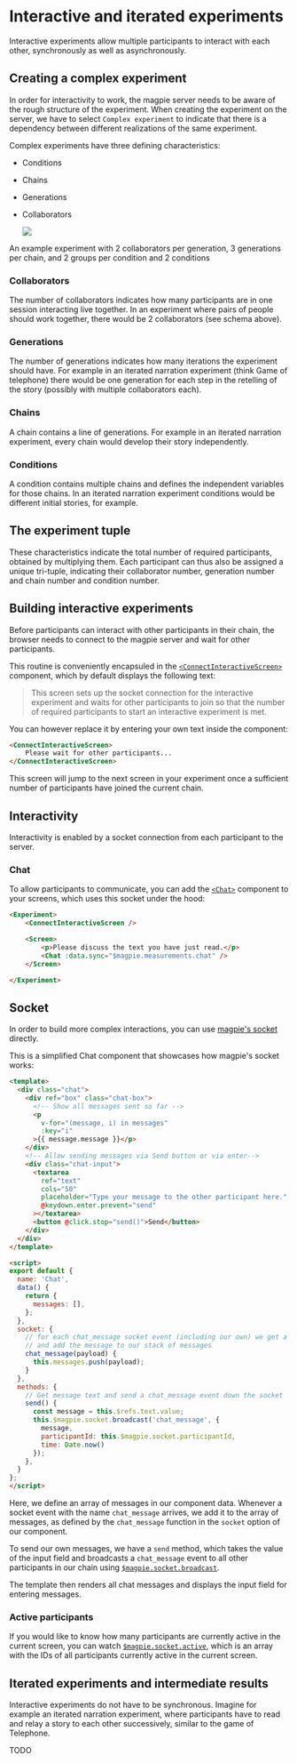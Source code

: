 # Interactive and iterated experiments
Interactive experiments allow multiple participants to interact with each other, synchronously as well as asynchronously.

## Creating a complex experiment
In order for interactivity to work, the magpie server needs to be aware of the rough structure of the experiment.
When creating the experiment on the server, we have to select `Complex experiment` to indicate that there is a dependency
between different realizations of the same experiment.

Complex experiments have three defining characteristics:

* Conditions
* Chains
* Generations
* Collaborators

  <img src="/images/getting_started/complex-experiments.png" />
An example experiment with 2 collaborators per generation, 3 generations per chain, and 2 groups per condition and 2 conditions

### Collaborators
The number of collaborators indicates how many participants are in one session interacting live together. In an experiment where
pairs of people should work together, there would be 2 collaborators (see schema above).

### Generations
The number of generations indicates how many iterations the experiment should have. For example in an iterated narration
experiment (think Game of telephone) there would be one generation for each step in the retelling of the story (possibly with multiple collaborators each).

### Chains
A chain contains a line of generations. For example in an iterated narration experiment, every chain would develop their story independently.

### Conditions
A condition contains multiple chains and defines the independent variables for those chains. In an iterated narration experiment
conditions would be different initial stories, for example.

## The experiment tuple
These characteristics indicate the total number of required participants, obtained by multiplying them. Each participant
can thus also be assigned a unique tri-tuple, indicating their collaborator number, generation number and chain number and condition number.

## Building interactive experiments
Before participants can interact with other participants in their chain, the browser needs to connect to the magpie server
and wait for other participants.

This routine is conveniently encapsuled in the [`<ConnectInteractiveScreen>`](https://magpie-reference.netlify.app/#connectinteractivescreen)
component, which by default displays the following text:

> This screen sets up the socket connection for the interactive experiment and waits for other
> participants to join so that the number of required participants to start an interactive experiment is met. 

You can however replace it by entering your own text inside the component:

```html
<ConnectInteractiveScreen>
    Please wait for other participants...
</ConnectInteractiveScreen>
```

This screen will jump to the next screen in your experiment once a sufficient number of participants have joined the current chain.

## Interactivity
Interactivity is enabled by a socket connection from each participant to the server.

### Chat
To allow participants to communicate, you can add the [`<Chat>`](https://magpie-reference.netlify.app/#chat) component
to your screens, which uses this socket under the hood:

```html
<Experiment>
    <ConnectInteractiveScreen />

    <Screen>
        <p>Please discuss the text you have just read.</p>
        <Chat :data.sync="$magpie.measurements.chat" />
    </Screen>

</Experiment>
```

## Socket
In order to build more complex interactions, you can use [magpie's socket](https://magpie-reference.netlify.app/#Socket)
directly.

This is a simplified Chat component that showcases how magpie's socket works:

```html
<template>
  <div class="chat">
    <div ref="box" class="chat-box">
      <!-- Show all messages sent so far -->
      <p
        v-for="(message, i) in messages"
        :key="i"
      >{{ message.message }}</p>
    </div>
    <!-- Allow sending messages via Send button or via enter-->
    <div class="chat-input">
      <textarea
        ref="text"
        cols="50"
        placeholder="Type your message to the other participant here."
        @keydown.enter.prevent="send"
      ></textarea>
      <button @click.stop="send()">Send</button>
    </div>
  </div>
</template>

<script>
export default {
  name: 'Chat',
  data() {
    return {
      messages: [],
    };
  },
  socket: {
    // for each chat_message socket event (including our own) we get a callback
    // and add the message to our stack of messages
    chat_message(payload) {
      this.messages.push(payload);
    }
  },
  methods: {
    // Get message text and send a chat_message event down the socket
    send() {
      const message = this.$refs.text.value;
      this.$magpie.socket.broadcast('chat_message', {
        message,
        participantId: this.$magpie.socket.participantId,
        time: Date.now()
      });
    },
  }
};
</script>
```

Here, we define an array of messages in our component data. Whenever a socket event with the name `chat_message` arrives, we add
it to the array of messages, as defined by the `chat_message` function in the `socket` option of our component.

To send our own messages, we have a `send` method, which takes the value of the input field and broadcasts a `chat_message` event
to all other participants in our chain using [`$magpie.socket.broadcast`](https://magpie-reference.netlify.app/#Socket+broadcast).

The template then renders all chat messages and displays the input field for entering messages.

### Active participants
If you would like to know how many participants are currently active in the current screen, you can watch
[`$magpie.socket.active`](https://magpie-reference.netlify.app/#Socket+active), which is an array with the IDs of all participants currently
active in the current screen.

## Iterated experiments and intermediate results
Interactive experiments do not have to be synchronous.
Imagine for example an iterated narration experiment, where participants have to read and relay a story to each other
successively, similar to the game of Telephone.

TODO

